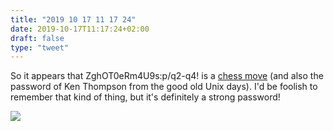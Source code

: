 ```yaml
---
title: "2019 10 17 11 17 24"
date: 2019-10-17T11:17:24+02:00
draft: false
type: "tweet"
---
```

So it appears that ZghOT0eRm4U9s:p/q2-q4! is a [chess move](https://leahneukirchen.org/blog/archive/2019/10/ken-thompson-s-unix-password.html) (and also the password of Ken Thompson from the good old Unix days). I'd be foolish to remember that kind of thing, but it's definitely a strong password!

![](/img/2019-10-17-11-20-30.png)

